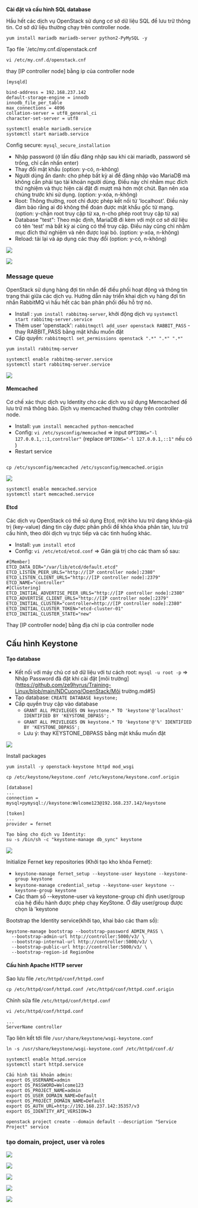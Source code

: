 ##

**Cài đặt và cấu hình SQL database**

Hầu hết các dịch vụ OpenStack sử dụng cơ sở dữ liệu SQL để lưu trữ thông tin. Cơ sở dữ liệu thường chạy trên controller node.

```
yum install mariadb mariadb-server python2-PyMySQL -y
```

Tạo file `/etc/my.cnf.d/openstack.cnf

```
vi /etc/my.cnf.d/openstack.cnf
```

thay [IP controller node] bằng ip của controller node

```
[mysqld]

bind-address = 192.168.237.142
default-storage-engine = innodb
innodb_file_per_table
max_connections = 4096
collation-server = utf8_general_ci
character-set-server = utf8
```

```
systemctl enable mariadb.service
systemctl start mariadb.service
```

Config secure: `mysql_secure_installation`

- Nhập password (ở lần đầu đăng nhập sau khi cài mariadb, password sẽ trống, chỉ cần nhấn enter)
- Thay đổi mật khẩu (option: y-có, n-không)
- Người dùng ẩn danh: cho phép bất kỳ ai để đăng nhập vào MariaDB mà không cần phải tạo tài khoản người dùng. Điều này chỉ nhằm mục đích thử nghiệm và thực hiện cài đặt đi mượt mà hơn một chút. Bạn nên xóa chúng trước khi sử dụng. (option: y-xóa, n-không)
- Root: Thông thường, root chỉ được phép kết nối từ 'localhost'. Điều này đảm bảo rằng ai đó không thể đoán được mật khẩu gốc từ mạng. (option: y-chặn root truy cập từ xa, n-cho phép root truy cập từ xa)
- Database "test": Theo mặc định, MariaDB đi kèm với một cơ sở dữ liệu có tên 'test' mà bất kỳ ai cũng có thể truy cập. Điều này cũng chỉ nhằm mục đích thử nghiệm và nên được loại bỏ. (option: y-xóa, n-không)
- Reload: tải lại và áp dụng các thay đổi (option: y-có, n-không)

![](./Image/1.png)

![](./Image/2.png)
### Message queue

OpenStack sử dụng hàng đợi tin nhắn để điều phối hoạt động và thông tin trạng thái giữa các dịch vụ. Hướng dẫn này triển khai dịch vụ hàng đợi tin nhắn RabbitMQ vì hầu hết các bản phân phối đều hỗ trợ nó.

- Install : `yum install rabbitmq-server`, khởi động dịch vụ `systemctl start rabbitmq-server.service`
- Thêm user 'openstack': `rabbitmqctl add_user openstack RABBIT_PASS` - thay RABBIT_PASS bằng mật khẩu muốn đặt
- Cấp quyền: `rabbitmqctl set_permissions openstack ".*" ".*" ".*"`


```
yum install rabbitmq-server
```

```
systemctl enable rabbitmq-server.service
systemctl start rabbitmq-server.service
```
![](./Image/3.png)

#### Memcached

Cơ chế xác thực dịch vụ Identity cho các dịch vụ sử dụng Memcached để lưu trữ mã thông báo. Dịch vụ memcached thường chạy trên controller node.

- Install: `yum install memcached python-memcached`
- Config: `vi /etc/sysconfig/memcached` => input `OPTIONS="-l 127.0.0.1,::1,controller"` (replace `OPTIONS="-l 127.0.0.1,::1"` nếu có )
- Restart service

```

cp /etc/sysconfig/memcached /etc/sysconfig/memcached.origin
```
![](./Image/4.png)


```
systemctl enable memcached.service
systemctl start memcached.service
```

#### Etcd

Các dịch vụ OpenStack có thể sử dụng Etcd, một kho lưu trữ dạng khóa-giá trị (key-value) đáng tin cậy được phân phối để khóa khóa phân tán, lưu trữ cấu hình, theo dõi dịch vụ trực tiếp và các tình huống khác.

- Install: `yum install etcd`
- Config: `vi /etc/etcd/etcd.conf` => Gán giá trị cho các tham số sau:

```
#[Member]
ETCD_DATA_DIR="/var/lib/etcd/default.etcd"
ETCD_LISTEN_PEER_URLS="http://[IP controller node]:2380"
ETCD_LISTEN_CLIENT_URLS="http://[IP controller node]:2379"
ETCD_NAME="controller"
#[Clustering]
ETCD_INITIAL_ADVERTISE_PEER_URLS="http://[IP controller node]:2380"
ETCD_ADVERTISE_CLIENT_URLS="http://[IP controller node]:2379"
ETCD_INITIAL_CLUSTER="controller=http://[IP controller node]:2380"
ETCD_INITIAL_CLUSTER_TOKEN="etcd-cluster-01"
ETCD_INITIAL_CLUSTER_STATE="new"
```

Thay [IP controller node] bằng địa chỉ ip của controller node

##  Cấu  hình Keystone

#### Tạo database 

- Kết nối với máy chủ cơ sở dữ liệu với tư cách root: `mysql -u root -p` => Nhập Password đã đặt khi cài đặt [môi trường](https://github.com/ze9hyrus/Training-Linux/blob/main/NDCuong/OpenStack/Môi trường.md#5)
- Tạo database: `CREATE DATABASE keystone;`
- Cấp quyền truy cập vào database
  - `GRANT ALL PRIVILEGES ON keystone.* TO 'keystone'@'localhost' IDENTIFIED BY 'KEYSTONE_DBPASS';`
  - `GRANT ALL PRIVILEGES ON keystone.* TO 'keystone'@'%' IDENTIFIED BY 'KEYSTONE_DBPASS';`
  - Lưu ý: thay KEYSTONE_DBPASS bằng mật khẩu muốn đặt

![](./Image/5.png)

Install packages

```
yum install -y openstack-keystone httpd mod_wsgi
```

```
cp /etc/keystone/keystone.conf /etc/keystone/keystone.conf.origin
```

```
[database]
...
connection = mysql+pymysql://keystone:Welcome123@192.168.237.142/keystone

[token]
...
provider = fernet
```

```
Tạo bảng cho dịch vụ Identity:
su -s /bin/sh -c "keystone-manage db_sync" keystone
```



![](./Image/6.png)

Initialize Fernet key repositories (Khởi tạo kho khóa Fernet):

- `keystone-manage fernet_setup --keystone-user keystone --keystone-group keystone`
- `keystone-manage credential_setup --keystone-user keystone --keystone-group keystone`
- Các tham số --keystone-user và keystone-group chỉ định user/group của hệ điều hành được phép chạy KeyStone. Ở đây user/group được chọn là 'keystone

Bootstrap the Identity service(khởi tạo, khai báo các tham số):

```
keystone-manage bootstrap --bootstrap-password ADMIN_PASS \
  --bootstrap-admin-url http://controller:5000/v3/ \
  --bootstrap-internal-url http://controller:5000/v3/ \
  --bootstrap-public-url http://controller:5000/v3/ \
  --bootstrap-region-id RegionOne
```

####  Cấu hình Apache HTTP server

 Sao lưu file `/etc/httpd/conf/httpd.conf`

```
cp /etc/httpd/conf/httpd.conf /etc/httpd/conf/httpd.conf.origin
```

Chỉnh sửa file `/etc/httpd/conf/httpd.conf`

```
vi /etc/httpd/conf/httpd.conf

...
ServerName controller
```

Tạo liên kết tới file `/usr/share/keystone/wsgi-keystone.conf`

```
ln -s /usr/share/keystone/wsgi-keystone.conf /etc/httpd/conf.d/
```

```
systemctl enable httpd.service
systemctl start httpd.service
```

```
Cấu hình tài khoản admin:
export OS_USERNAME=admin
export OS_PASSWORD=Welcome123
export OS_PROJECT_NAME=admin
export OS_USER_DOMAIN_NAME=Default
export OS_PROJECT_DOMAIN_NAME=Default
export OS_AUTH_URL=http://192.168.237.142:35357/v3
export OS_IDENTITY_API_VERSION=3
```

```
openstack project create --domain default --description "Service Project" service
```

### tạo domain, project, user và roles

![](./Image/7.png)

![](./Image/8.png)

![](./Image/9.png)

![](./Image/10.png)

![](./Image/11.png)
